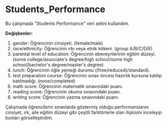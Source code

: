# Students_Performance
Bu çalışmada "Students Performance" veri setini kullandım.

**Değişkenler:**
1. gender: Öğrencinin cinsiyeti. (female/male)
2. race/ethnicity: Öğrencinin ırkı veya etnik kökeni. (group A/B/C/D/E)
3. parental level of education: Öğrencinin ebeveynlerinin eğitim düzeyi. (some college/associate's degree/high school/some high school/bachelor's degree/master's degree)
4. lunch: Öğrencinin öğle yemeği durumu ((free/reduced)/standard).
5. test preparation course: Öğrencinin sınav öncesi hazırlık kursuna katılıp katılmadığı. (none/completed)
6. math score: Öğrencinin matematik sınavındaki puanı.
7. reading score: Öğrencinin okuma sınavındaki puanı.
8. writing score: Öğrencinin yazma sınavındaki puanı.

Çalışmada öğrencilerin sınavlarda göstermiş olduğu performanslarını cinsiyet, ırk, aile eğitim düzeyi gibi çeşitli farktörlerle olan ilişkisini inceleyip bunları görselleştirdim.
